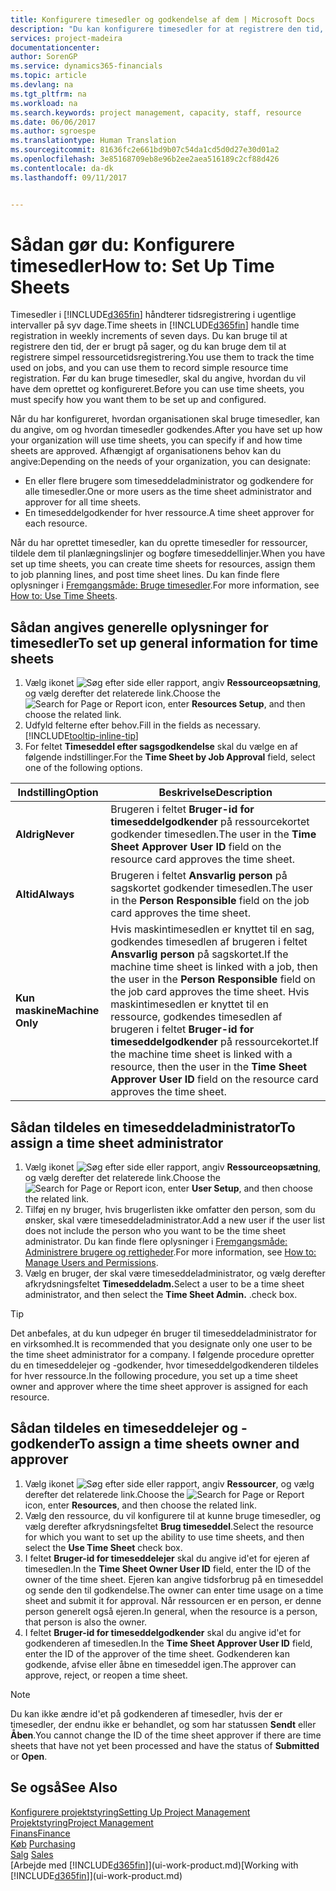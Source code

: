 ```yaml
---
title: Konfigurere timesedler og godkendelse af dem | Microsoft Docs
description: "Du kan konfigurere timesedler for at registrere den tid, der bruges på sager og på anvendelse af ressourcer, der hjælper dig med projektstyring, personale og kapacitet"
services: project-madeira
documentationcenter: 
author: SorenGP
ms.service: dynamics365-financials
ms.topic: article
ms.devlang: na
ms.tgt_pltfrm: na
ms.workload: na
ms.search.keywords: project management, capacity, staff, resource
ms.date: 06/06/2017
ms.author: sgroespe
ms.translationtype: Human Translation
ms.sourcegitcommit: 81636fc2e661bd9b07c54da1cd5d0d27e30d01a2
ms.openlocfilehash: 3e85168709eb8e96b2ee2aea516189c2cf88d426
ms.contentlocale: da-dk
ms.lasthandoff: 09/11/2017


---
```

# <a name="how-to-set-up-time-sheets"></a><span data-ttu-id="eafb4-103">Sådan gør du: Konfigurere timesedler</span><span class="sxs-lookup"><span data-stu-id="eafb4-103">How to: Set Up Time Sheets</span></span>
<span data-ttu-id="eafb4-104">Timesedler i [!INCLUDE[d365fin](includes/d365fin_md.md)] håndterer tidsregistrering i ugentlige intervaller på syv dage.</span><span class="sxs-lookup"><span data-stu-id="eafb4-104">Time sheets in [!INCLUDE[d365fin](includes/d365fin_md.md)] handle time registration in weekly increments of seven days.</span></span> <span data-ttu-id="eafb4-105">Du kan bruge til at registrere den tid, der er brugt på sager, og du kan bruge dem til at registrere simpel ressourcetidsregistrering.</span><span class="sxs-lookup"><span data-stu-id="eafb4-105">You use them to track the time used on jobs, and you can use them to record simple resource time registration.</span></span> <span data-ttu-id="eafb4-106">Før du kan bruge timesedler, skal du angive, hvordan du vil have dem oprettet og konfigureret.</span><span class="sxs-lookup"><span data-stu-id="eafb4-106">Before you can use time sheets, you must specify how you want them to be set up and configured.</span></span>

<span data-ttu-id="eafb4-107">Når du har konfigureret, hvordan organisationen skal bruge timesedler, kan du angive, om og hvordan timesedler godkendes.</span><span class="sxs-lookup"><span data-stu-id="eafb4-107">After you have set up how your organization will use time sheets, you can specify if and how time sheets are approved.</span></span> <span data-ttu-id="eafb4-108">Afhængigt af organisationens behov kan du angive:</span><span class="sxs-lookup"><span data-stu-id="eafb4-108">Depending on the needs of your organization, you can designate:</span></span>

* <span data-ttu-id="eafb4-109">En eller flere brugere som timeseddeladministrator og godkendere for alle timesedler.</span><span class="sxs-lookup"><span data-stu-id="eafb4-109">One or more users as the time sheet administrator and approver for all time sheets.</span></span>
* <span data-ttu-id="eafb4-110">En timeseddelgodkender for hver ressource.</span><span class="sxs-lookup"><span data-stu-id="eafb4-110">A time sheet approver for each resource.</span></span>

<span data-ttu-id="eafb4-111">Når du har oprettet timesedler, kan du oprette timesedler for ressourcer, tildele dem til planlægningslinjer og bogføre timeseddellinjer.</span><span class="sxs-lookup"><span data-stu-id="eafb4-111">When you have set up time sheets, you can create time sheets for resources, assign them to job planning lines, and post time sheet lines.</span></span> <span data-ttu-id="eafb4-112">Du kan finde flere oplysninger i [Fremgangsmåde: Bruge timesedler](projects-how-use-time-sheets.md).</span><span class="sxs-lookup"><span data-stu-id="eafb4-112">For more information, see [How to: Use Time Sheets](projects-how-use-time-sheets.md).</span></span>

## <a name="to-set-up-general-information-for-time-sheets"></a><span data-ttu-id="eafb4-113">Sådan angives generelle oplysninger for timesedler</span><span class="sxs-lookup"><span data-stu-id="eafb4-113">To set up general information for time sheets</span></span>
1. <span data-ttu-id="eafb4-114">Vælg ikonet ![Søg efter side eller rapport](media/ui-search/search_small.png "Ikonet Søg efter side eller rapport"), angiv **Ressourceopsætning**, og vælg derefter det relaterede link.</span><span class="sxs-lookup"><span data-stu-id="eafb4-114">Choose the ![Search for Page or Report](media/ui-search/search_small.png "Search for Page or Report icon") icon, enter **Resources Setup**, and then choose the related link.</span></span>  
2. <span data-ttu-id="eafb4-115">Udfyld felterne efter behov.</span><span class="sxs-lookup"><span data-stu-id="eafb4-115">Fill in the fields as necessary.</span></span> [!INCLUDE[tooltip-inline-tip](includes/tooltip-inline-tip_md.md)]
3. <span data-ttu-id="eafb4-116">For feltet **Timeseddel efter sagsgodkendelse** skal du vælge en af følgende indstillinger.</span><span class="sxs-lookup"><span data-stu-id="eafb4-116">For the **Time Sheet by Job Approval** field, select one of the following options.</span></span>

| <span data-ttu-id="eafb4-117">Indstilling</span><span class="sxs-lookup"><span data-stu-id="eafb4-117">Option</span></span> | <span data-ttu-id="eafb4-118">Beskrivelse</span><span class="sxs-lookup"><span data-stu-id="eafb4-118">Description</span></span> |
| --- | --- |
| <span data-ttu-id="eafb4-119">**Aldrig**</span><span class="sxs-lookup"><span data-stu-id="eafb4-119">**Never**</span></span> |<span data-ttu-id="eafb4-120">Brugeren i feltet **Bruger-id for timeseddelgodkender** på ressourcekortet godkender timesedlen.</span><span class="sxs-lookup"><span data-stu-id="eafb4-120">The user in the **Time Sheet Approver User ID** field on the resource card approves the time sheet.</span></span> |
| <span data-ttu-id="eafb4-121">**Altid**</span><span class="sxs-lookup"><span data-stu-id="eafb4-121">**Always**</span></span> |<span data-ttu-id="eafb4-122">Brugeren i feltet **Ansvarlig person** på sagskortet godkender timesedlen.</span><span class="sxs-lookup"><span data-stu-id="eafb4-122">The user in the **Person Responsible** field on the job card approves the time sheet.</span></span> |
| <span data-ttu-id="eafb4-123">**Kun maskine**</span><span class="sxs-lookup"><span data-stu-id="eafb4-123">**Machine Only**</span></span> |<span data-ttu-id="eafb4-124">Hvis maskintimesedlen er knyttet til en sag, godkendes timesedlen af brugeren i feltet **Ansvarlig person** på sagskortet.</span><span class="sxs-lookup"><span data-stu-id="eafb4-124">If the machine time sheet is linked with a job, then the user in the **Person Responsible** field on the job card approves the time sheet.</span></span> <span data-ttu-id="eafb4-125">Hvis maskintimesedlen er knyttet til en ressource, godkendes timesedlen af brugeren i feltet **Bruger-id for timeseddelgodkender** på ressourcekortet.</span><span class="sxs-lookup"><span data-stu-id="eafb4-125">If the machine time sheet is linked with a resource, then the user in the **Time Sheet Approver User ID** field on the resource card approves the time sheet.</span></span> |

## <a name="to-assign-a-time-sheet-administrator"></a><span data-ttu-id="eafb4-126">Sådan tildeles en timeseddeladministrator</span><span class="sxs-lookup"><span data-stu-id="eafb4-126">To assign a time sheet administrator</span></span>
1. <span data-ttu-id="eafb4-127">Vælg ikonet ![Søg efter side eller rapport](media/ui-search/search_small.png "Ikonet Søg efter side eller rapport"), angiv **Ressourceopsætning**, og vælg derefter det relaterede link.</span><span class="sxs-lookup"><span data-stu-id="eafb4-127">Choose the ![Search for Page or Report](media/ui-search/search_small.png "Search for Page or Report icon") icon, enter **User Setup**, and then choose the related link.</span></span>  
2. <span data-ttu-id="eafb4-128">Tilføj en ny bruger, hvis brugerlisten ikke omfatter den person, som du ønsker, skal være timeseddeladministrator.</span><span class="sxs-lookup"><span data-stu-id="eafb4-128">Add a new user if the user list does not include the person who you want to be the time sheet administrator.</span></span> <span data-ttu-id="eafb4-129">Du kan finde flere oplysninger i [Fremgangsmåde: Administrere brugere og rettigheder](ui-how-users-permissions.md).</span><span class="sxs-lookup"><span data-stu-id="eafb4-129">For more information, see [How to: Manage Users and Permissions](ui-how-users-permissions.md).</span></span>
3. <span data-ttu-id="eafb4-130">Vælg en bruger, der skal være timeseddeladministrator, og vælg derefter afkrydsningsfeltet **Timeseddeladm.**</span><span class="sxs-lookup"><span data-stu-id="eafb4-130">Select a user to be a time sheet administrator, and then select the **Time Sheet Admin.**</span></span> <span data-ttu-id="eafb4-131">.</span><span class="sxs-lookup"><span data-stu-id="eafb4-131">check box.</span></span>  

> [!TIP]  
>   <span data-ttu-id="eafb4-132">Det anbefales, at du kun udpeger én bruger til timeseddeladministrator for en virksomhed.</span><span class="sxs-lookup"><span data-stu-id="eafb4-132">It is recommended that you designate only one user to be the time sheet administrator for a company.</span></span> <span data-ttu-id="eafb4-133">I følgende procedure opretter du en timeseddelejer og -godkender, hvor timeseddelgodkenderen tildeles for hver ressource.</span><span class="sxs-lookup"><span data-stu-id="eafb4-133">In the following procedure, you set up a time sheet owner and approver where the time sheet approver is assigned for each resource.</span></span>  

## <a name="to-assign-a-time-sheets-owner-and-approver"></a><span data-ttu-id="eafb4-134">Sådan tildeles en timeseddelejer og -godkender</span><span class="sxs-lookup"><span data-stu-id="eafb4-134">To assign a time sheets owner and approver</span></span>
1. <span data-ttu-id="eafb4-135">Vælg ikonet ![Søg efter side eller rapport](media/ui-search/search_small.png "Ikonet Søg efter side eller rapport"), angiv **Ressourcer**, og vælg derefter det relaterede link.</span><span class="sxs-lookup"><span data-stu-id="eafb4-135">Choose the ![Search for Page or Report](media/ui-search/search_small.png "Search for Page or Report icon") icon, enter **Resources**, and then choose the related link.</span></span>
2. <span data-ttu-id="eafb4-136">Vælg den ressource, du vil konfigurere til at kunne bruge timesedler, og vælg derefter afkrydsningsfeltet **Brug timeseddel**.</span><span class="sxs-lookup"><span data-stu-id="eafb4-136">Select the resource for which you want to set up the ability to use time sheets, and then select the **Use Time Sheet** check box.</span></span>  
3. <span data-ttu-id="eafb4-137">I feltet **Bruger-id for timeseddelejer** skal du angive id'et for ejeren af timesedlen.</span><span class="sxs-lookup"><span data-stu-id="eafb4-137">In the **Time Sheet Owner User ID** field, enter the ID of the owner of the time sheet.</span></span> <span data-ttu-id="eafb4-138">Ejeren kan angive tidsforbrug på en timeseddel og sende den til godkendelse.</span><span class="sxs-lookup"><span data-stu-id="eafb4-138">The owner can enter time usage on a time sheet and submit it for approval.</span></span> <span data-ttu-id="eafb4-139">Når ressourcen er en person, er denne person generelt også ejeren.</span><span class="sxs-lookup"><span data-stu-id="eafb4-139">In general, when the resource is a person, that person is also the owner.</span></span>  
4. <span data-ttu-id="eafb4-140">I feltet **Bruger-id for timeseddelgodkender** skal du angive id'et for godkenderen af timesedlen.</span><span class="sxs-lookup"><span data-stu-id="eafb4-140">In the **Time Sheet Approver User ID** field, enter the ID of the approver of the time sheet.</span></span> <span data-ttu-id="eafb4-141">Godkenderen kan godkende, afvise eller åbne en timeseddel igen.</span><span class="sxs-lookup"><span data-stu-id="eafb4-141">The approver can approve, reject, or reopen a time sheet.</span></span>  

> [!NOTE]  
>   <span data-ttu-id="eafb4-142">Du kan ikke ændre id'et på godkenderen af timesedler, hvis der er timesedler, der endnu ikke er behandlet, og som har statussen **Sendt** eller **Åben**.</span><span class="sxs-lookup"><span data-stu-id="eafb4-142">You cannot change the ID of the time sheet approver if there are time sheets that have not yet been processed and have the status of **Submitted** or **Open**.</span></span>

## <a name="see-also"></a><span data-ttu-id="eafb4-143">Se også</span><span class="sxs-lookup"><span data-stu-id="eafb4-143">See Also</span></span>
[<span data-ttu-id="eafb4-144">Konfigurere projektstyring</span><span class="sxs-lookup"><span data-stu-id="eafb4-144">Setting Up Project Management</span></span>](projects-setup-projects.md)  
[<span data-ttu-id="eafb4-145">Projektstyring</span><span class="sxs-lookup"><span data-stu-id="eafb4-145">Project Management</span></span>](projects-manage-projects.md)  
[<span data-ttu-id="eafb4-146">Finans</span><span class="sxs-lookup"><span data-stu-id="eafb4-146">Finance</span></span>](finance.md)  
<span data-ttu-id="eafb4-147">[Køb](purchasing-manage-purchasing.md)       </span><span class="sxs-lookup"><span data-stu-id="eafb4-147">[Purchasing](purchasing-manage-purchasing.md)       </span></span>  
<span data-ttu-id="eafb4-148">[Salg](sales-manage-sales.md)    </span><span class="sxs-lookup"><span data-stu-id="eafb4-148">[Sales](sales-manage-sales.md)    </span></span>  
<span data-ttu-id="eafb4-149">[Arbejde med [!INCLUDE[d365fin](includes/d365fin_md.md)]](ui-work-product.md)</span><span class="sxs-lookup"><span data-stu-id="eafb4-149">[Working with [!INCLUDE[d365fin](includes/d365fin_md.md)]](ui-work-product.md)</span></span>  

